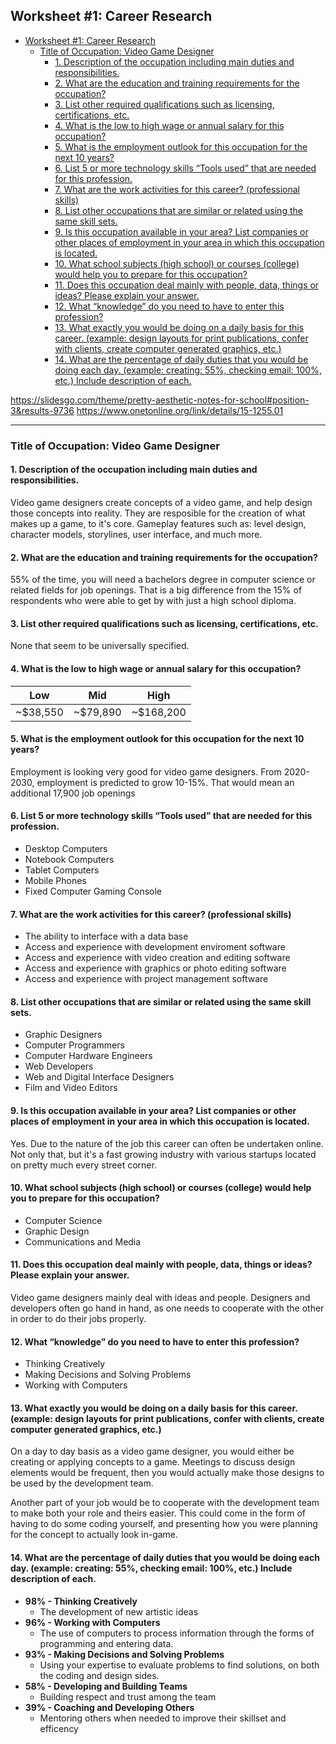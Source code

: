 ## Worksheet #1: Career Research

- [Worksheet #1: Career Research](#worksheet-1-career-research)
  - [Title of Occupation: Video Game Designer](#title-of-occupation-video-game-designer)
    - [1. Description of the occupation including main duties and responsibilities.](#1-description-of-the-occupation-including-main-duties-and-responsibilities)
    - [2. What are the education and training requirements for the occupation?](#2-what-are-the-education-and-training-requirements-for-the-occupation)
    - [3. List other required qualifications such as licensing, certifications, etc.](#3-list-other-required-qualifications-such-as-licensing-certifications-etc)
    - [4. What is the low to high wage or annual salary for this occupation?](#4-what-is-the-low-to-high-wage-or-annual-salary-for-this-occupation)
    - [5. What is the employment outlook for this occupation for the next 10 years?](#5-what-is-the-employment-outlook-for-this-occupation-for-the-next-10-years)
    - [6. List 5 or more technology skills “Tools used” that are needed for this profession.](#6-list-5-or-more-technology-skills-tools-used-that-are-needed-for-this-profession)
    - [7. What are the work activities for this career? (professional skills)](#7-what-are-the-work-activities-for-this-career-professional-skills)
    - [8. List other occupations that are similar or related using the same skill sets.](#8-list-other-occupations-that-are-similar-or-related-using-the-same-skill-sets)
    - [9. Is this occupation available in your area? List companies or other places of employment in your area in which this occupation is located.](#9-is-this-occupation-available-in-your-area-list-companies-or-other-places-of-employment-in-your-area-in-which-this-occupation-is-located)
    - [10. What school subjects (high school) or courses (college) would help you to prepare for this occupation?](#10-what-school-subjects-high-school-or-courses-college-would-help-you-to-prepare-for-this-occupation)
    - [11. Does this occupation deal mainly with people, data, things or ideas? Please explain your answer.](#11-does-this-occupation-deal-mainly-with-people-data-things-or-ideas-please-explain-your-answer)
    - [12. What “knowledge” do you need to have to enter this profession?](#12-what-knowledge-do-you-need-to-have-to-enter-this-profession)
    - [13. What exactly you would be doing on a daily basis for this career. (example: design layouts for print publications, confer with clients, create computer generated graphics, etc.)](#13-what-exactly-you-would-be-doing-on-a-daily-basis-for-this-career-example-design-layouts-for-print-publications-confer-with-clients-create-computer-generated-graphics-etc)
    - [14. What are the percentage of daily duties that you would be doing each day. (example: creating: 55%, checking email: 100%, etc.) Include description of each.](#14-what-are-the-percentage-of-daily-duties-that-you-would-be-doing-each-day-example-creating-55-checking-email-100-etc-include-description-of-each)

https://slidesgo.com/theme/pretty-aesthetic-notes-for-school#position-3&results-9736
https://www.onetonline.org/link/details/15-1255.01

------

### Title of Occupation: Video Game Designer

#### 1. Description of the occupation including main duties and responsibilities.
Video game designers create concepts of a video game, and help design those concepts into reality. They are resposible for the creation of what makes up a game, to it's core. Gameplay features such as: level design, character models, storylines, user interface, and much more.


#### 2. What are the education and training requirements for the occupation?
55% of the time, you will need a bachelors degree in computer science or related fields for job openings. That is a big difference from the 15% of respondents who were able to get by with just a high school diploma.


#### 3. List other required qualifications such as licensing, certifications, etc.
None that seem to be universally specified.


#### 4. What is the low to high wage or annual salary for this occupation?
Low  | Mid | High
------------- | ------------- | -------------
~$38,550  | ~$79,890 | ~$168,200


#### 5. What is the employment outlook for this occupation for the next 10 years?
Employment is looking very good for video game designers. From 2020-2030, employment is predicted to grow 10-15%. That would mean an additional 17,900 job openings 


#### 6. List 5 or more technology skills “Tools used” that are needed for this profession.
- Desktop Computers
- Notebook Computers
- Tablet Computers
- Mobile Phones
- Fixed Computer Gaming Console


#### 7. What are the work activities for this career? (professional skills)
- The ability to interface with a data base
- Access and experience with development enviroment software
- Access and experience with video creation and editing software
- Access and experience with graphics or photo editing software
- Access and experience with project management software


#### 8. List other occupations that are similar or related using the same skill sets.
- Graphic Designers
- Computer Programmers
- Computer Hardware Engineers
- Web Developers
- Web and Digital Interface Designers
- Film and Video Editors


#### 9. Is this occupation available in your area? List companies or other places of employment in your area in which this occupation is located.
Yes. Due to the nature of the job this career can often be undertaken online. Not only that, but it's a fast growing industry with various startups located on pretty much every street corner.


#### 10. What school subjects (high school) or courses (college) would help you to prepare for this occupation?
- Computer Science
- Graphic Design
- Communications and Media


#### 11. Does this occupation deal mainly with people, data, things or ideas? Please explain your answer.
Video game designers mainly deal with ideas and people. Designers and developers often go hand in hand, as one needs to cooperate with the other in order to do their jobs properly. 


#### 12. What “knowledge” do you need to have to enter this profession?
- Thinking Creatively
- Making Decisions and Solving Problems
- Working with Computers

#### 13. What exactly you would be doing on a daily basis for this career. (example: design layouts for print publications, confer with clients, create computer generated graphics, etc.)
On a day to day basis as a video game designer, you would either be creating or applying concepts to a game. Meetings to discuss design elements would be frequent, then you would actually make those designs to be used by the development team.

Another part of your job would be to cooperate with the development team to make both your role and theirs easier. This could come in the form of having to do some coding yourself, and presenting how you were planning for the concept to actually look in-game.

#### 14. What are the percentage of daily duties that you would be doing each day. (example: creating: 55%, checking email: 100%, etc.) Include description of each.
- **98% - Thinking Creatively**
  - The development of new artistic ideas
- **96% - Working with Computers**
  - The use of computers to process information through the forms of programming and entering data.
- **93% - Making Decisions and Solving Problems**
  - Using your expertise to evaluate problems to find solutions, on both the coding and design sides.
- **58% - Developing and Building Teams**
  - Building respect and trust among the team
- **39% - Coaching and Developing Others**
  - Mentoring others when needed to improve their skillset and efficency

